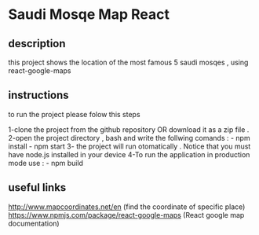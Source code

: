 # Saudi Mosqe Map React 

## description 
this project shows the location of the most famous 5 saudi mosqes , using react-google-maps 

## instructions

to run the project please folow this steps 

1-clone the project from the github repository OR download it as a zip file .
2-open the project directory , bash and write the follwing comands :
    - npm install
    - npm start 
3- the project will run otomatically . 
Notice that you must have node.js installed in your device
4-To run the application in production mode use :
    - npm build


## useful links 
http://www.mapcoordinates.net/en  (find the coordinate of specific place)
https://www.npmjs.com/package/react-google-maps (React google map documentation)
